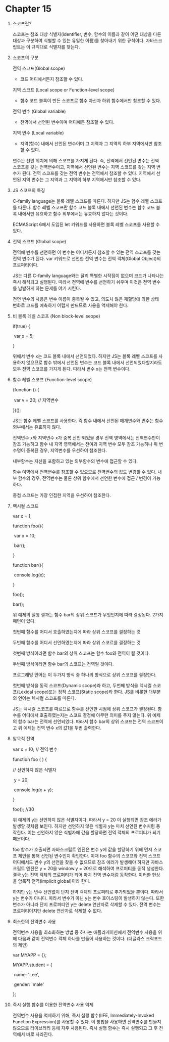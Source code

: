 # Chapter 15

1. 스코프란?

   스코프는 참조 대상 식별자(identifier, 변수, 함수의 이름과 같이 어떤 대상을 다른 대상과 구분하여 식별할 수 있는 유일한 이름)를 찾아내기 위한 규칙이다. 자바스크립트는 이 규칙대로 식별자를 찾는다.

2. 스코프의 구분

   전역 스코프(Global scope)

   - 코드 어디에서든지 참조할 수 있다.

   지역 스코프 (Local scope or Function-level scope)

   - 함수 코드 블록이 만든 스코프로 함수 자신과 하위 함수에서만 참조할 수 있다.

   전역 변수 (Global variable)

   - 전역에서 선언된 변수이며 어디에든 참조할 수 있다.

   지역 변수 (Local variable)

   - 지역(함수) 내에서 선언된 변수이며 그 지역과 그 지역의 하부 지역에서만 참조할 수 있다.

   변수는 선언 위치에 의해 스코프를 가지게 된다. 즉, 전역에서 선언된 변수는 전역 스코프를 갖는 전역변수이고, 지역에서 선언된 변수는 지역 스코프를 갖는 지역 변수가 된다. 전역 스코프를 갖는 전역 변수는 전역에서 참조할 수 있다. 지역에서 선언된 지역 변수는 그 지역과 그 지역의 하부 지역에서만 참조할 수 있다.

3. JS 스코프의 특징

   C-family language는 블록 레벨 스코프를 따른다. 하지만 JS는 함수 레벨 스코프를 따른다. 함수 레벨 스코프란 함수 코드 블록 내에서 선언된 변수는 함수 코드 블록 내에서만 유효하고 함수 외부에서는 유효하지 않다는 것이다.

   ECMAScript 6에서 도입된 let 키워드를 사용하면 블록 레벨 스코프를 사용할 수 있다.

4. 전역 스코프 (Global scope)

   전역에 변수를 선언하면 이 변수는 어디서든지 참조할 수 있는 전역 스코프를 갖는 전역 변수가 된다. var 키워드로 선언한 전역 변수는 전역 객체(Global Object)의 프로퍼티이다.

   JS는 다른 C-family language와는 달리 특별한 시작점이 없으며 코드가 나타나는 즉시 해석되고 실행된다. 따라서 전역에 변수를 선언하기 쉬우며 이것은 전역 변수를 남발하게 하는 문제를 야기 시킨다.

   전연 변수의 사용은 변수 이름이 중복될 수 있고, 의도치 않은 재할당에 의한 상태 변화로 코드를 예측하기 어렵게 만드므로 사용을 억제해야 한다.

5. 비 블록 레벨 스코프 (Non block-level seope)

   if(true) {

   ​	var x = 5;

   }

   위에서 변수 x는 코드 블록 내에서 선언되었다. 하지만 JS는 블록 레벨 스코프를 사용하지 않으므로 함수 밖에서 선언된 변수는 코드 블록 내에서 선언되었다할지라도 모두 전역 스코프를 가지게 된다. 따라서 변수 x는 전역 변수이다.

6. 함수 레벨 스코프 (Function-level scope)

   (function () {

   ​	var v = 20; // 지역변수

   })(); 

   JS는 함수 레벨 스코프를 사용한다. 즉 함수 내에서 선언된 매개변수와 변수는 함수 외부에서는 유효하지 않다.

   전역변수 x와 지역변수 x가 중복 선언 되었을 경우 전역 영역에서는 전역변수만이 참조 가능하고 함수 내 지역 영역에서는 전여과 지역 변수 모두 참조 가능하나 위 변수명이 중복된 경우, 지역변수를 우선하여 참조한다.

   내부함수는 자신을 포함하고 있는 외부함수의 변수에 접근할 수 있다.

   함수 여역에서 전역변수를 참조할 수 있으므로 전역변수의 값도 변경할 수 있다. 내부 함수의 경우, 전역변수는 물론 상위 함수에서 선언한 변수에 접근 / 변경이 가능하다.

   중첩 스코프는 가장 인접한 지역을 우선하여 참조한다.

7. 렉시컬 스코프

   var x = 1;

   function foo(){

   ​	var x = 10;

   ​	bar();

   }

   function bar(){

   ​	console.log(x);

   }

   foo();

   bar();

   위 예제의 실행 결과는 함수 bar의 상위 스코프가 무엇인지에 따라 결정된다. 2가지 패턴이 있다.

   첫번째 함수를 어디서 호출하였는지에 따라 상위 스코프를 결정하는 것

   두번째 함수를 어디서 선언하였는지에 따라 상위 스코르를 결정하는 것

   첫번째 방식이라면 함수 bar의 상위 스코프는 함수 foo와 전역이 될 것이다.

   두번째 방식이라면 함수 bar의 스코프는 전역일 것이다.

   프로그래밍 언어는 이 두가지 방식 중 하나의 방식으로 상위 스코프를 결정한다. 

   첫번째 방식을 동적 스코프(Dynamic scope)라 하고, 두번째 방식을 렉시컬 스코프(Lexical scope)또는 정적 스코프(Static scope)라 한다. JS를 비롯한 대부분의 언어는 렉시컬 스코프를 따른다.

   JS는 렉시컬 스코프를 따르므로 함수를 선언한 시점에 상위 스코프가 결정된다. 함수를 어디에서 호출하였는지는 스코프 결정에 아무런 의미를 주지 않는다. 위 예제의 함수 bar는 전역에 선언되었다. 따라서 함수 bar의 상위 스코프는 전역 스코프이고 위 예제는 전역 변수 x의 값1을 두번 출력한다. 

8. 암묵적 전역

   var x = 10; // 전역 변수

   function foo ( ) {

   // 선언하지 않은 식별자

   ​	y = 20;

   ​	console.log(x + y);

   }

   foo(); //30

   위 예제의 y는 선언하지 않은 식별자이다. 따라서  y = 20 이 실행되면 참조 에러가 발생할 것처럼 보인다. 하지만 선언하지 않은 식별자 y는 마치 선언된 변수처럼 동작한다. 이는 선언하지 않은 식별자에 값을 할당하면 전역 객체의 프로퍼티가 되기 때문이다.

   foo 함수가 호출되면 자바스크립트 엔진은 변수 y에 값을 할당하기 위해 먼저 스코프 체인을 통해 선언된 변수인지 확인한다. 이때 foo 함수의 스코프와 전역 스코프 어디에서도 변수 y의 선언을 찾을 수 없으므로 참조 에러가 발생해야 하지만 자바스크립트 엔진은 y = 20을 window.y = 20으로 해석하여 프로퍼티를 동적 생성한다. 결국 y는 전역 객체의 프로퍼티가 되어 마치 전역 변수처럼 동작한다. 이러한 현상을 암묵적 전역(implicit global)이라 한다.

   하지만 y는 변수 선언없이 단지 전역 객체의 프로퍼티로 추가되었을 뿐이다. 따라서 y는 변수가 아니다. 따라서 변수가 아닌 y는 변수 호이스팅이 발생하지 않는다. 또한 변수가 아니라 단지 프로퍼티인 y는 delete 연산자로 삭제할 수 있다. 전역 변수는 프로퍼티이지만 delete 연산자로 삭제할 수 없다.

9. 최소한의 전역변수 사용

   전역변수 사용을 최소화하는 방법 중 하나는 애플리케이션에서 전역변수 사용을 위해 다음과 같이 전역변수 객체 하나를 만들어 사용하는 것이다. (더글라스 크락포드의 제안)

   var MYAPP = {};

   MYAPP.student = {

   ​	name: 'Lee',

   ​	gender: 'male'

   };

10. 즉시 실행 함수를 이용한 전역변수 사용 억제

    전역변수 사용을 억제하기 위해, 즉시 실행 함수(IIFE, Immediately-Invoked Function Expression)를 사용할 수 있다. 이 방법을 사용하면 전역변수를 만들지 않으므로 라이브러리 등에 자주 사용된다. 즉시 실행 함수는 즉시 실행되고 그 후 전역에서 바로 사라진다.